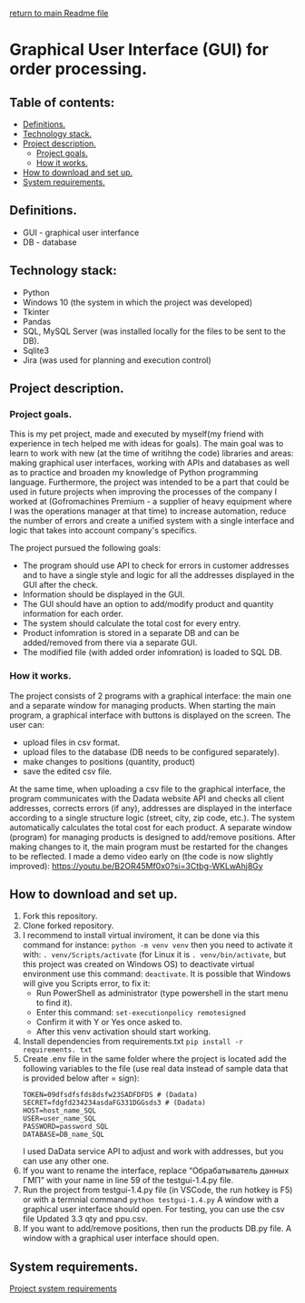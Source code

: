 [return to main Readme file](https://github.com/gaifut/Project0)

# Graphical User Interface (GUI) for order processing.

## Table of contents:
- [Definitions.](#Definitions)
- [Technology stack.](#Technology-stack)
- [Project description.](#Project-description)
  - [Project goals.](#Project-goals)
  - [How it works.](#How-it-works)
- [How to download and set up.](#How-to-download-and-set-up)
- [System requirements.](#System-requirements)

## Definitions.
- GUI - graphical user interfance
- DB - database

## Technology stack:
- Python
- Windows 10 (the system in which the project was developed)
- Tkinter
- Pandas
- SQL, MySQL Server (was installed locally for the files to be sent to the DB).
- Sqlite3
- Jira (was used for planning and execution control)

## Project description.
### Project goals.
This is my pet project, made and executed by myself(my friend with experience in tech helped me with ideas for goals).
The main goal was to learn to work with new (at the time of writihng the code) libraries and areas: making graphical user interfaces, working with APIs and databases as well as to practice and broaden my knowledge of Python programming language.
Furthermore, the project was intended to be a part that could be used in future projects when improving the processes of the company I worked at (Gofromachines Premium - a supplier of heavy equipment where I was the operations manager at that time) to increase automation, reduce the number of errors and create a unified system with a single interface and logic that takes into account company's specifics.

The project pursued the following goals:
- The program should use API to check for errors in customer addresses and to have a single style and logic for all the addresses displayed in the GUI after the check.
- Information should be displayed in the GUI.
- The GUI should have an option to add/modify product and quantity information for each order.
- The system should calculate the total cost for every entry.
- Product infomration is stored in a separate DB and can be added/removed from there via a separate GUI.
- The modified file (with added order infomration) is loaded to SQL DB.
### How it works.
The project consists of 2 programs with a graphical interface: the main one and a separate window for managing products. 
When starting the main program, a graphical interface with buttons is displayed on the screen. The user can:
- upload files in csv format.
- upload files to the database (DB needs to be configured separately).
- make changes to positions (quantity, product)
- save the edited csv file.

At the same time, when uploading a csv file to the graphical interface, the program communicates with the Dadata website API and checks all client addresses, corrects errors (if any), addresses are displayed in the interface according to a single structure logic (street, city, zip code, etc.).
The system automatically calculates the total cost for each product.
A separate window (program) for managing products is designed to add/remove positions. After making changes to it, the main program must be restarted for the changes to be reflected.
I made a demo video early on (the code is now slightly improved): https://youtu.be/B2OR45Mf0x0?si=3Ctbg-WKLwAhj8Gy

## How to download and set up.
1. Fork this repository.
2. Clone forked repository.
3. I recommend to install virtual inviroment, it can be done via this command for instance: ```python -m venv venv```
   then you need to activate it with: ```. venv/Scripts/activate``` (for Linux it is ```. venv/bin/activate```, but this project was created on Windows OS)
   to deactivate virtual environment use this command: ```deactivate```.
   It is possible that Windows will give you Scripts error, to fix it:
    - Run PowerShell as administrator (type powershell in the start menu to find it).
    - Enter this command: ```set-executionpolicy remotesigned```
    - Confirm it with Y or Yes once asked to.
    - After this venv activation should start working.
4. Install dependencies from requirements.txt
   ```pip install -r requirements. txt```
5. Create .env file in the same folder where the project is located add the following variables to the file (use real data instead of sample data that is provided below after = sign):
   ```
   TOKEN=09dfsdfsfds8dsfw23SADFDFDS # (Dadata)
   SECRET=fdgfd234234asdaFG331DGGsds3 # (Dadata)
   HOST=host_name_SQL
   USER=user_name_SQL
   PASSWORD=password_SQL
   DATABASE=DB_name_SQL
   ```
   I used DaData service API to adjust and work with addresses, but you can use any other one.
6. If you want to rename the interface, replace “Обрабатыватель данных ГМП” with your name in line 59 of the testgui-1.4.py file.
7. Run the project from testgui-1.4.py file (in VSCode, the run hotkey is F5) or with a termnial command ```python testgui-1.4.py```
   A window with a graphical user interface should open. For testing, you can use the csv file Updated 3.3 qty and ppu.csv.
8. If you want to add/remove positions, then run the products DB.py file. A window with a graphical user interface should open.
## System requirements.
[Project system requirements](https://github.com/gaifut/Project0/blob/main/requirements.txt)
